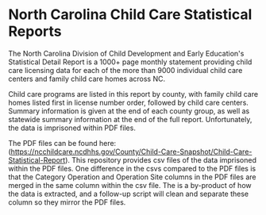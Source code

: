 # North Carolina Child Care Statistical Reports

The North Carolina Division of Child Development and Early Education's Statistical Detail Report is a 1000+ page monthly statement providing child care licensing data for each of the more than 9000 individual child care centers and family child care homes across NC. 

Child care programs are listed in this report by county, with family child care homes listed first in license number order, followed by child care centers. Summary information is given at the end of each county group, as well as statewide summary information at the end of the full report. Unfortunately, the data is imprisoned within PDF files.

The PDF files can be found here: (https://ncchildcare.ncdhhs.gov/County/Child-Care-Snapshot/Child-Care-Statistical-Report). This repository provides csv files of the data imprisoned within the PDF files. One difference in the csvs compared to the PDF files is that the Category Operation and Operation Site columns in the PDF files are merged in the same column within the csv file. The is a by-product of how the data is extracted, and a follow-up script will clean and separate these column so they mirror the PDF files.
